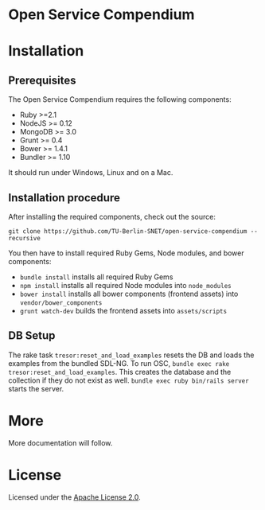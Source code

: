 Open Service Compendium
=======================

Installation
============

Prerequisites
-------------

The Open Service Compendium requires the following components:

* Ruby >=2.1
* NodeJS >= 0.12
* MongoDB >= 3.0
* Grunt >= 0.4
* Bower >= 1.4.1
* Bundler >= 1.10

It should run under Windows, Linux and on a Mac.

Installation procedure
----------------------

After installing the required components, check out the source:

`git clone https://github.com/TU-Berlin-SNET/open-service-compendium --recursive`

You then have to install required Ruby Gems, Node modules, and bower components:

* `bundle install` installs all required Ruby Gems
* `npm install` installs all required Node modules into `node_modules`
* `bower install` installs all bower components (frontend assets) into `vendor/bower_components`
* `grunt watch-dev` builds the frontend assets into `assets/scripts`

DB Setup
--------

The rake task `tresor:reset_and_load_examples` resets the DB and loads the examples from the bundled SDL-NG. To run OSC, `bundle exec rake tresor:reset_and_load_examples`. This creates the database and the collection if they do not exist as well. `bundle exec ruby bin/rails server` starts the server.

More
====

More documentation will follow.

License
=======

Licensed under the [Apache License 2.0](http://www.apache.org/licenses/LICENSE-2.0.html).
